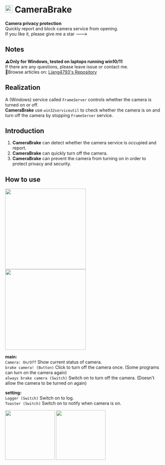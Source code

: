 # <img src="https://s2.loli.net/2023/05/26/IlQH3gnayib7Yvz.png" style="height: 24px;"> CameraBrake
**Camera privacy protection**  
Quickly report and block camera service from opening.  
If you like it, please give me a star --->  

## Notes
**⚠️Only for Windows, tested on laptops running win10/11**  
If there are any questions, please leave issue or contact me.  
🔗Browse articles on: [Liang4793's Repository](https://liang4793.github.io/docs/P002-doc.html)

## Realization
A (Windows) service called `FrameServer` controls whether the camera is turned on or off.  
**CameraBrake** use `win32serviceutil` to check whether the camera is on and turn off the camera by stopping `FrameServer` service.

## Introduction
1. **CameraBrake** can detect whether the camera service is occupied and report.  
2. **CameraBrake** can quickly turn off the camera.
3. **CameraBrake** can prevent the camera from turning on in order to protect privacy and security.

## How to use

<img src="https://s2.loli.net/2023/05/21/XDvcHAE1tnaZbUg.png" style="width: 260px; height: auto"/>
<img src="https://s2.loli.net/2023/05/21/P2mSfjocRQAHnMd.png" style="width: 260px; height: auto"/>

**main:**  
`Camera: On/Off` Show current status of camera.  
`brake camera! (Button)` Click to turn off the camera once. (Some programs can turn on the camera again)  
`always brake camera (Switch)` Switch on to 
turn off the camera. (Doesn't allow the camera to be turned on again)

**setting:**  
`Logger (Switch)` Switch on to log.  
`Toaster (Switch)` Switch on to notify when camera is on.


<a href="https://liang4793.github.io/" target="_blank"><img src="https://s2.loli.net/2024/07/12/4FNfqDjn231UgIG.png" style="width: 160px; height: auto"></a>
<a href="https://liang4793.github.io/" target="_blank"><img src="https://s2.loli.net/2024/07/12/EGrRQfFSNcvqxdh.png" style="width: 160px; height: auto"></a>
